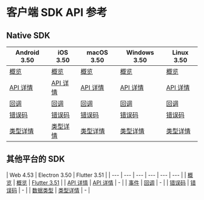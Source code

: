# 客户端 SDK API 参考

## Native SDK

| Android 3.50 | iOS 3.50 | macOS 3.50 | Windows 3.50 | Linux 3.50 | 
| --- | --- | --- | --- | --- |
| [概览](src/70079.md) | [概览](src/70084.md) | [概览](src/70090.md) | [概览](src/70094.md) | [概览](src/85515.md) | 
| [API 详情](src/70080.md) | [API 详情](src/70086.md) | [API 详情](src/70092.md) | [API 详情](src/70095.md) | [API 详情](src/85516.md) | 
| [回调](src/70081.md) | [回调](src/70087.md) | [回调](src/70093.md) | [回调](src/70096.md) | [回调](src/85517.md) |
| [错误码](src/70082.md) | [错误码](src/70085.md) | [错误码](src/70091.md) | [错误码](src/70097.md) | [错误码](src/85518.md) |
| [类型详情](src/70083.md) | [类型详情](src/70088.md) | [类型详情](src/70089.md) | [类型详情](src/70098.md) | [类型详情](src/85519.md) |

## 其他平台的 SDK

| Web 4.53 | Electron 3.50 | Flutter 3.51 |
| --- | --- | --- | --- | --- | --- |
| [概览](src/104477.md) | [概览](src/85530.md) | [Flutter 3.51](src/131746.md) |
| [API 详情](src/104478.md) | [API 详情](src/85532.md) | - |
| [事件](src/104479.md) | [回调](src/85533.md) | - |
| [错误码](src/104480.md) | [错误码](src/85534.md) | - |
| [数据类型](src/104481.md) | [类型详情](src/85535.md) | - |
